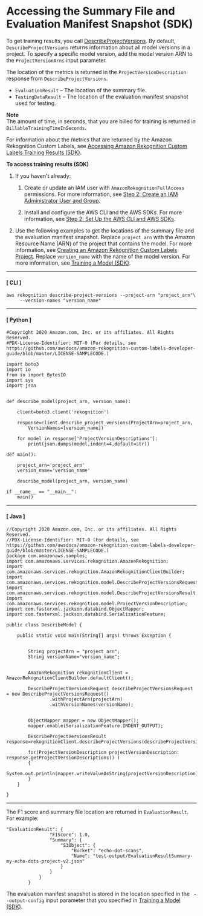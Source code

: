# Accessing the Summary File and Evaluation Manifest Snapshot \(SDK\)<a name="tr-sdk"></a>

To get training results, you call [DescribeProjectVersions](https://docs.aws.amazon.com/rekognition/latest/dg/API_DescribeProjectVersions)\. By default, `DescribeProjectVersions` returns information about all model versions in a project\. To specify a specific model version, add the model version ARN to the `ProjectVersionArns` input parameter\. 

The location of the metrics is returned in the `ProjectVersionDescription` response from `DescribeProjectVersions`\.
+ `EvaluationResult` – The location of the summary file\.
+ `TestingDataResult` – The location of the evaluation manifest snapshot used for testing\. 

**Note**  
The amount of time, in seconds, that you are billed for training is returned in `BillableTrainingTimeInSeconds`\. 

For information about the metrics that are returned by the Amazon Rekognition Custom Labels, see [Accessing Amazon Rekognition Custom Labels Training Results \(SDK\)](tr-metrics-api.md)\.

**To access training results \(SDK\)**

1. If you haven't already:

   1. Create or update an IAM user with `AmazonRekognitionFullAccess` permissions\. For more information, see [Step 2: Create an IAM Administrator User and Group](su-account-user.md)\.

   1. Install and configure the AWS CLI and the AWS SDKs\. For more information, see [Step 2: Set Up the AWS CLI and AWS SDKs](su-awscli-sdk.md)\.

1. Use the following examples to get the locations of the summary file and the evaluation manifest snapshot\. Replace `project_arn` with the Amazon Resource Name \(ARN\) of the project that contains the model\. For more information, see [Creating an Amazon Rekognition Custom Labels Project](cp-create-project.md)\. Replace `version_name` with the name of the model version\. For more information, see [Training a Model \(SDK\)](tm-sdk.md)\.

------
#### [ CLI ]

   ```
   aws rekognition describe-project-versions --project-arn "project_arn"\
        --version-names "version_name"
   ```

------
#### [ Python ]

   

   

   ```
   #Copyright 2020 Amazon.com, Inc. or its affiliates. All Rights Reserved.
   #PDX-License-Identifier: MIT-0 (For details, see https://github.com/awsdocs/amazon-rekognition-custom-labels-developer-guide/blob/master/LICENSE-SAMPLECODE.)
   
   import boto3
   import io
   from io import BytesIO
   import sys
   import json
   
   
   def describe_model(project_arn, version_name):
   
       client=boto3.client('rekognition')
       
       response=client.describe_project_versions(ProjectArn=project_arn,
           VersionNames=[version_name])
   
       for model in response['ProjectVersionDescriptions']:
           print(json.dumps(model,indent=4,default=str))
          
   def main():
   
       project_arn='project_arn'
       version_name='version_name'
   
       describe_model(project_arn, version_name)
   
   if __name__ == "__main__":
       main()
   ```

------
#### [ Java ]

   

   

   ```
   //Copyright 2020 Amazon.com, Inc. or its affiliates. All Rights Reserved.
   //PDX-License-Identifier: MIT-0 (For details, see https://github.com/awsdocs/amazon-rekognition-custom-labels-developer-guide/blob/master/LICENSE-SAMPLECODE.)
   package com.amazonaws.samples;
   import com.amazonaws.services.rekognition.AmazonRekognition;
   import com.amazonaws.services.rekognition.AmazonRekognitionClientBuilder;
   import com.amazonaws.services.rekognition.model.DescribeProjectVersionsRequest;
   import com.amazonaws.services.rekognition.model.DescribeProjectVersionsResult;
   import com.amazonaws.services.rekognition.model.ProjectVersionDescription;
   import com.fasterxml.jackson.databind.ObjectMapper;
   import com.fasterxml.jackson.databind.SerializationFeature;
   
   public class DescribeModel {
   
       public static void main(String[] args) throws Exception {
   
          
           String projectArn = "project_arn";
           String versionName="version_name";
   
     
           AmazonRekognition rekognitionClient = AmazonRekognitionClientBuilder.defaultClient();
           
           DescribeProjectVersionsRequest describeProjectVersionsRequest = new DescribeProjectVersionsRequest()
                   .withProjectArn(projectArn)
                   .withVersionNames(versionName);
   
   
           ObjectMapper mapper = new ObjectMapper();
           mapper.enable(SerializationFeature.INDENT_OUTPUT);
           
           DescribeProjectVersionsResult response=rekognitionClient.describeProjectVersions(describeProjectVersionsRequest);
   
           for(ProjectVersionDescription projectVersionDescription: response.getProjectVersionDescriptions() )
           {
               System.out.println(mapper.writeValueAsString(projectVersionDescription));
           }
       }
   
   }
   ```

------

The F1 score and summary file location are returned in `EvaluationResult`\. For example:

```
"EvaluationResult": {
                "F1Score": 1.0,
                "Summary": {
                    "S3Object": {
                        "Bucket": "echo-dot-scans",
                        "Name": "test-output/EvaluationResultSummary-my-echo-dots-project-v2.json"
                    }
                }
            }
        }
```

The evaluation manifest snapshot is stored in the location specified in the ` --output-config` input parameter that you specified in [Training a Model \(SDK\)](tm-sdk.md)\. 